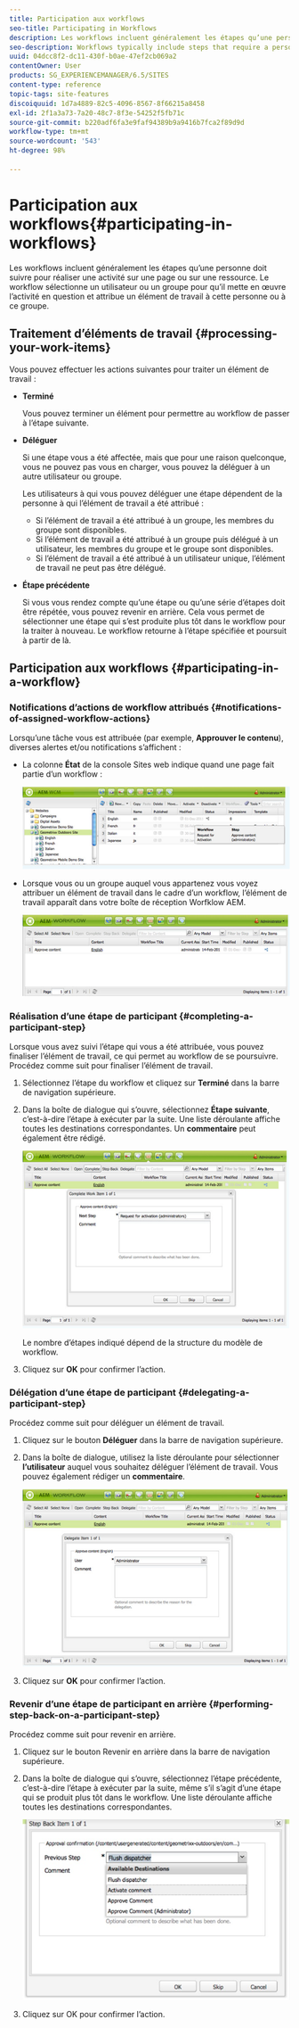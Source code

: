 ```yaml
---
title: Participation aux workflows
seo-title: Participating in Workflows
description: Les workflows incluent généralement les étapes qu’une personne doit suivre pour réaliser une activité sur une page ou sur une ressource. Le workflow sélectionne un utilisateur ou un groupe pour qu’il mette en œuvre l’activité en question et attribue un élément de travail à cette personne ou à ce groupe.
seo-description: Workflows typically include steps that require a person to perform an activity on a page or asset. The workflow selects a user or group to perform the activity and assigns a work item to that person or group.
uuid: 04dcc8f2-dc11-430f-b0ae-47ef2cb069a2
contentOwner: User
products: SG_EXPERIENCEMANAGER/6.5/SITES
content-type: reference
topic-tags: site-features
discoiquuid: 1d7a4889-82c5-4096-8567-8f66215a8458
exl-id: 2f1a3a73-7a20-48c7-8f3e-54252f5fb71c
source-git-commit: b220adf6fa3e9faf94389b9a9416b7fca2f89d9d
workflow-type: tm+mt
source-wordcount: '543'
ht-degree: 98%

---
```


# Participation aux workflows{#participating-in-workflows}

Les workflows incluent généralement les étapes qu’une personne doit suivre pour réaliser une activité sur une page ou sur une ressource. Le workflow sélectionne un utilisateur ou un groupe pour qu’il mette en œuvre l’activité en question et attribue un élément de travail à cette personne ou à ce groupe.

## Traitement d’éléments de travail {#processing-your-work-items}

Vous pouvez effectuer les actions suivantes pour traiter un élément de travail :

* **Terminé**

   Vous pouvez terminer un élément pour permettre au workflow de passer à l’étape suivante.

* **Déléguer**

   Si une étape vous a été affectée, mais que pour une raison quelconque, vous ne pouvez pas vous en charger, vous pouvez la déléguer à un autre utilisateur ou groupe.

   Les utilisateurs à qui vous pouvez déléguer une étape dépendent de la personne à qui l’élément de travail a été attribué :

   * Si l’élément de travail a été attribué à un groupe, les membres du groupe sont disponibles.
   * Si l’élément de travail a été attribué à un groupe puis délégué à un utilisateur, les membres du groupe et le groupe sont disponibles.
   * Si l’élément de travail a été attribué à un utilisateur unique, l’élément de travail ne peut pas être délégué.

* **Étape précédente**

   Si vous vous rendez compte qu’une étape ou qu’une série d’étapes doit être répétée, vous pouvez revenir en arrière. Cela vous permet de sélectionner une étape qui s’est produite plus tôt dans le workflow pour la traiter à nouveau. Le workflow retourne à l’étape spécifiée et poursuit à partir de là.

## Participation aux workflows {#participating-in-a-workflow}

### Notifications d’actions de workflow attribués {#notifications-of-assigned-workflow-actions}

Lorsqu’une tâche vous est attribuée (par exemple, **Approuver le contenu**), diverses alertes et/ou notifications s’affichent :

* La colonne **État** de la console Sites web indique quand une page fait partie d’un workflow :

   ![workflowstatus-1](assets/workflowstatus-1.png)

* Lorsque vous ou un groupe auquel vous appartenez vous voyez attribuer un élément de travail dans le cadre d’un workflow, l’élément de travail apparaît dans votre boîte de réception Worfklow AEM.

   ![workflowinbox](assets/workflowinbox.png)

### Réalisation d’une étape de participant {#completing-a-participant-step}

Lorsque vous avez suivi l’étape qui vous a été attribuée, vous pouvez finaliser l’élément de travail, ce qui permet au workflow de se poursuivre. Procédez comme suit pour finaliser l’élément de travail.

1. Sélectionnez l’étape du workflow et cliquez sur **Terminé** dans la barre de navigation supérieure.
1. Dans la boîte de dialogue qui s’ouvre, sélectionnez **Étape suivante**, c’est-à-dire l’étape à exécuter par la suite. Une liste déroulante affiche toutes les destinations correspondantes. Un **commentaire** peut également être rédigé.

   ![workflowcomplete](assets/workflowcomplete.png)

   Le nombre d’étapes indiqué dépend de la structure du modèle de workflow.

1. Cliquez sur **OK** pour confirmer l’action.

### Délégation d’une étape de participant {#delegating-a-participant-step}

Procédez comme suit pour déléguer un élément de travail.

1. Cliquez sur le bouton **Déléguer** dans la barre de navigation supérieure.
1. Dans la boîte de dialogue, utilisez la liste déroulante pour sélectionner **l’utilisateur** auquel vous souhaitez déléguer l’élément de travail. Vous pouvez également rédiger un **commentaire**.

   ![workflowdelegate](assets/workflowdelegate.png)

1. Cliquez sur **OK** pour confirmer l’action.

### Revenir d’une étape de participant en arrière {#performing-step-back-on-a-participant-step}

Procédez comme suit pour revenir en arrière.

1. Cliquez sur le bouton Revenir en arrière dans la barre de navigation supérieure.
1. Dans la boîte de dialogue qui s’ouvre, sélectionnez l’étape précédente, c’est-à-dire l’étape à exécuter par la suite, même s’il s’agit d’une étape qui se produit plus tôt dans le workflow. Une liste déroulante affiche toutes les destinations correspondantes.

   ![screen_shot_2018-08-10at155325](assets/screen_shot_2018-08-10at155325.jpg)

1. Cliquez sur OK pour confirmer l’action.
